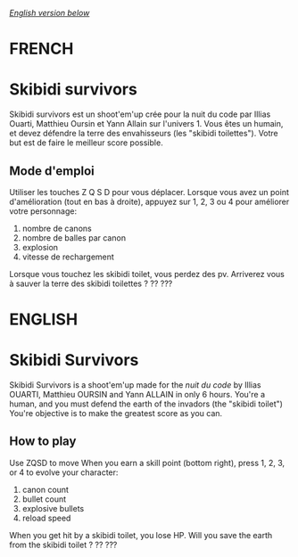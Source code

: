 [*English version below*](#english)

# FRENCH

# Skibidi survivors

Skibidi survivors est un shoot'em'up crée pour la nuit du code par Illias Ouarti, Matthieu Oursin et Yann Allain sur
l'univers 1.
Vous êtes un humain, et devez défendre la terre des envahisseurs (les "skibidi toilettes").
Votre but est de faire le meilleur score possible.

## Mode d'emploi

Utiliser les touches Z Q S D pour vous déplacer.
Lorsque vous avez un point d'amélioration (tout en bas à droite), appuyez sur 1, 2, 3 ou 4 pour améliorer votre
personnage:

1. nombre de canons
2. nombre de balles par canon
3. explosion
4. vitesse de rechargement

Lorsque vous touchez les skibidi toilet, vous perdez des pv.
Arriverez vous à sauver la terre des skibidi toilettes ? ?? ???

# ENGLISH

# Skibidi Survivors

Skibidi Survivors is a shoot'em'up made for the *nuit du code* by Illias OUARTI, Matthieu OURSIN and Yann ALLAIN in only
6 hours.
You're a human, and you must defend the earth of the invadors (the "skibidi toilet")
You're objective is to make the greatest score as you can.

## How to play

Use ZQSD to move
When you earn a skill point (bottom right), press 1, 2, 3, or 4 to evolve your character:

1. canon count
2. bullet count
3. explosive bullets
4. reload speed

When you get hit by a skibidi toilet, you lose HP.
Will you save the earth from the skibidi toilet ? ?? ???
